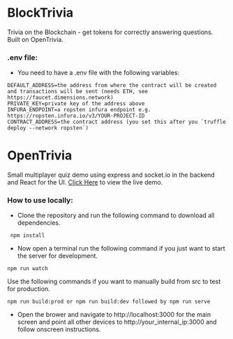 # BlockTrivia
Trivia on the Blockchain - get tokens for correctly answering questions. Built on OpenTrivia.

### .env file:

* You need to have a .env file with the following variables:
```
DEFAULT_ADDRESS=the address from where the contract will be created and transactions will be sent (needs ETH, see https://faucet.dimensions.network)
PRIVATE_KEY=private key of the address above
INFURA_ENDPOINT=a ropsten infura endpoint e.g. https://ropsten.infura.io/v3/YOUR-PROJECT-ID
CONTRACT_ADDRESS=the contract address (you set this after you `truffle deploy --network ropsten`)
```

# OpenTrivia
Small multiplayer quiz demo using express and socket.io in the backend and React for the UI. [Click Here](https://opentrivia.herokuapp.com/) to view the live demo. 

### How to use locally:

* Clone the repository and run the following command to download all dependencies.
```
 npm install
```
* Now open a terminal run the following command if you just want to start the server for development.
```
npm run watch
```
Use the following commands if you want to manually build from src to test for production.
```
npm run build:prod or npm run build:dev followed by npm run serve
```
* Open the brower and navigate to http://localhost:3000 for the main screen and point all other devices to http://your_internal_ip:3000 and follow onscreen instructions.

